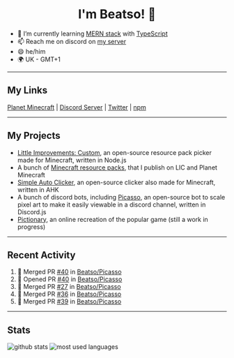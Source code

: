 <h1 align="center">I'm Beatso! 👋</h1>

- 🌱 I’m currently learning [MERN stack](https://www.mongodb.com/mern-stack) with [TypeScript](https://www.typescriptlang.org/)
- 📫 Reach me on discord on [my server](https://discord.gg/bNcZjFe)
- 😄 he/him
- 🌍 UK - GMT+1

---

## My Links
[Planet Minecraft](https://www.planetminecraft.com/member/beatso/) |
[Discord Server](https://discord.gg/bNcZjFe) |
[Twitter](https://twitter.com/beatso_) |
[npm](https://www.npmjs.com/~beatso)

---

## My Projects
- [Little Improvements: Custom](https://github.com/LittleImprovementsCustom/LittleImprovementsCustom), an open-source resource pack picker made for Minecraft, written in Node.js
- A bunch of [Minecraft resource packs](https://www.planetminecraft.com/member/beatso/submissions/texture-packs/?morder=order_popularity), that I publish on LIC and Planet Minecraft
- [Simple Auto Clicker](https://github.com/Beatso/SimpleAutoClicker), an open-source clicker also made for Minecraft, written in AHK
- A bunch of discord bots, including [Picasso](https://github.com/Beatso/Picasso), an open-source bot to scale pixel art to make it easily viewable in a discord channel, written in Discord.js
- [Pictionary](https://github.com/Beatso/pictionary), an online recreation of the popular game (still a work in progress)

---

## Recent Activity
<!--START_SECTION:activity-->
1. 🎉 Merged PR [#40](https://github.com/Beatso/Picasso/pull/40) in [Beatso/Picasso](https://github.com/Beatso/Picasso)
2. 💪 Opened PR [#40](https://github.com/Beatso/Picasso/pull/40) in [Beatso/Picasso](https://github.com/Beatso/Picasso)
3. 🎉 Merged PR [#27](https://github.com/Beatso/Picasso/pull/27) in [Beatso/Picasso](https://github.com/Beatso/Picasso)
4. 🎉 Merged PR [#36](https://github.com/Beatso/Picasso/pull/36) in [Beatso/Picasso](https://github.com/Beatso/Picasso)
5. 🎉 Merged PR [#39](https://github.com/Beatso/Picasso/pull/39) in [Beatso/Picasso](https://github.com/Beatso/Picasso)
<!--END_SECTION:activity-->

---

## Stats
![github stats](https://github-readme-stats.vercel.app/api?username=Beatso&count_private=true&show_icons=true&hide_rank=true&title_color=f0f6fc&icon_color=8b949e&text_color=c9d1d9&bg_color=0d1117&hide_border=true "GitHub Stats")
![most used languages](https://github-readme-stats.vercel.app/api/top-langs/?username=Beatso&langs_count=3&title_color=f0f6fc&icon_color=8b949e&text_color=c9d1d9&bg_color=0d1117&hide_border=true "Most Used Languages")
